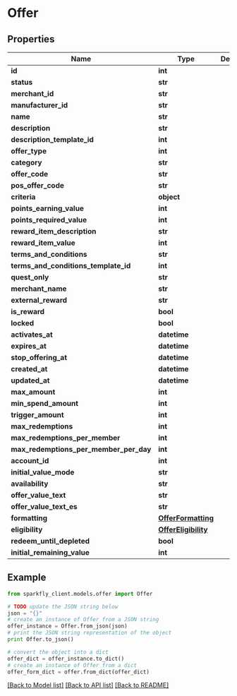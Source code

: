 # Offer


## Properties
Name | Type | Description | Notes
------------ | ------------- | ------------- | -------------
**id** | **int** |  | [optional] 
**status** | **str** |  | [optional] 
**merchant_id** | **str** |  | [optional] 
**manufacturer_id** | **str** |  | [optional] 
**name** | **str** |  | [optional] 
**description** | **str** |  | [optional] 
**description_template_id** | **int** |  | [optional] 
**offer_type** | **int** |  | [optional] 
**category** | **str** |  | [optional] 
**offer_code** | **str** |  | [optional] 
**pos_offer_code** | **str** |  | [optional] 
**criteria** | **object** |  | [optional] 
**points_earning_value** | **int** |  | [optional] 
**points_required_value** | **int** |  | [optional] 
**reward_item_description** | **str** |  | [optional] 
**reward_item_value** | **int** |  | [optional] 
**terms_and_conditions** | **str** |  | [optional] 
**terms_and_conditions_template_id** | **int** |  | [optional] 
**quest_only** | **str** |  | [optional] 
**merchant_name** | **str** |  | [optional] 
**external_reward** | **str** |  | [optional] 
**is_reward** | **bool** |  | [optional] 
**locked** | **bool** |  | [optional] 
**activates_at** | **datetime** |  | [optional] 
**expires_at** | **datetime** |  | [optional] 
**stop_offering_at** | **datetime** |  | [optional] 
**created_at** | **datetime** |  | [optional] 
**updated_at** | **datetime** |  | [optional] 
**max_amount** | **int** |  | [optional] 
**min_spend_amount** | **int** |  | [optional] 
**trigger_amount** | **int** |  | [optional] 
**max_redemptions** | **int** |  | [optional] 
**max_redemptions_per_member** | **int** |  | [optional] 
**max_redemptions_per_member_per_day** | **int** |  | [optional] 
**account_id** | **int** |  | [optional] 
**initial_value_mode** | **str** |  | [optional] 
**availability** | **str** |  | [optional] 
**offer_value_text** | **str** |  | [optional] 
**offer_value_text_es** | **str** |  | [optional] 
**formatting** | [**OfferFormatting**](OfferFormatting.md) |  | [optional] 
**eligibility** | [**OfferEligibility**](OfferEligibility.md) |  | [optional] 
**redeem_until_depleted** | **bool** |  | [optional] 
**initial_remaining_value** | **int** |  | [optional] 

## Example

```python
from sparkfly_client.models.offer import Offer

# TODO update the JSON string below
json = "{}"
# create an instance of Offer from a JSON string
offer_instance = Offer.from_json(json)
# print the JSON string representation of the object
print Offer.to_json()

# convert the object into a dict
offer_dict = offer_instance.to_dict()
# create an instance of Offer from a dict
offer_form_dict = offer.from_dict(offer_dict)
```
[[Back to Model list]](../README.md#documentation-for-models) [[Back to API list]](../README.md#documentation-for-api-endpoints) [[Back to README]](../README.md)


